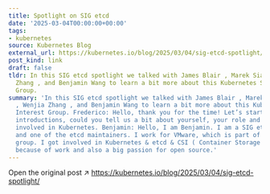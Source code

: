 ```yaml
---
title: Spotlight on SIG etcd
date: '2025-03-04T00:00:00+00:00'
tags:
- kubernetes
source: Kubernetes Blog
external_url: https://kubernetes.io/blog/2025/03/04/sig-etcd-spotlight/
post_kind: link
draft: false
tldr: In this SIG etcd spotlight we talked with James Blair , Marek Siarkowicz , Wenjia
  Zhang , and Benjamin Wang to learn a bit more about this Kubernetes Special Interest
  Group.
summary: 'In this SIG etcd spotlight we talked with James Blair , Marek Siarkowicz
  , Wenjia Zhang , and Benjamin Wang to learn a bit more about this Kubernetes Special
  Interest Group. Frederico: Hello, thank you for the time! Let’s start with some
  introductions, could you tell us a bit about yourself, your role and how you got
  involved in Kubernetes. Benjamin: Hello, I am Benjamin. I am a SIG etcd Tech Lead
  and one of the etcd maintainers. I work for VMware, which is part of the Broadcom
  group. I got involved in Kubernetes & etcd & CSI ( Container Storage Interface )
  because of work and also a big passion for open source.'
---
```

Open the original post ↗ https://kubernetes.io/blog/2025/03/04/sig-etcd-spotlight/
